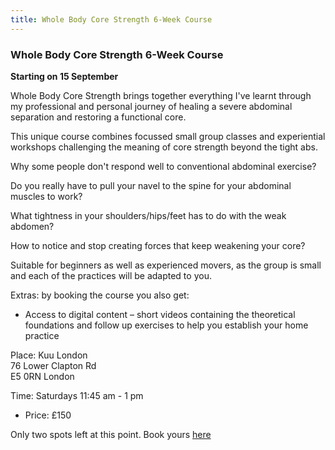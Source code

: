```yaml
---
title: Whole Body Core Strength 6-Week Course
---
```


### Whole Body Core Strength 6-Week Course

**Starting on 15 September**

Whole Body Core Strength brings together everything I've learnt through my
professional and personal journey of healing a severe abdominal separation and
restoring a functional core.

This unique course combines focussed small group classes and experiential
workshops challenging the meaning of core strength beyond the tight abs.

Why some people don't respond well to conventional abdominal exercise?

Do you really have to pull your navel to the spine for your abdominal muscles to
work?

What tightness in your shoulders/hips/feet has to do with the weak abdomen?

How to notice and stop creating forces that keep weakening your core?

Suitable for beginners as well as experienced movers, as the group is small and
each of the practices will be adapted to you.

Extras: by booking the course you also get:

* Access to digital content – short videos containing the theoretical
  foundations and follow up exercises to help you establish your home practice

Place: Kuu London  
76 Lower Clapton Rd  
E5 0RN London

Time: Saturdays 11:45 am - 1 pm

* Price: £150

Only two spots left at this point. Book yours
[here](https://clients.mindbodyonline.com/ASP/main_enroll.asp?studioid=567857&tg=28&vt=&lvl=&stype=-8&view=day&trn=100000012&page=&catid=&prodid=&date=8%2f26%2f2018&classid=0&prodGroupId=&sSU=&optForwardingLink=&qParam=&justloggedin=&nLgIn=&pMode=0&loc=1)
